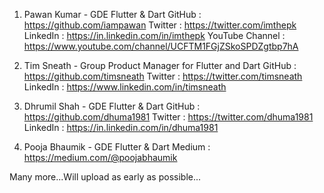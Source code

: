 1. Pawan Kumar - GDE Flutter & Dart
    GitHub : https://github.com/iampawan
    Twitter : https://twitter.com/imthepk
    LinkedIn : https://in.linkedin.com/in/imthepk
    YouTube Channel : https://www.youtube.com/channel/UCFTM1FGjZSkoSPDZgtbp7hA

2. Tim Sneath - Group Product Manager for Flutter and Dart
    GitHub : https://github.com/timsneath
    Twitter : https://twitter.com/timsneath
    LinkedIn : https://www.linkedin.com/in/timsneath
    
    
3. Dhrumil Shah - GDE Flutter & Dart
    GitHub : https://github.com/dhuma1981
    Twitter : https://twitter.com/dhuma1981
    LinkedIn : https://in.linkedin.com/in/dhuma1981
    

4. Pooja Bhaumik - GDE Flutter & Dart
    Medium : https://medium.com/@poojabhaumik
    
Many more...Will upload as early as possible...
